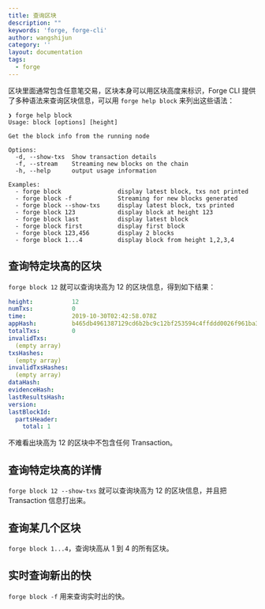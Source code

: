 ```yaml
---
title: 查询区块
description: ""
keywords: 'forge, forge-cli'
author: wangshijun
category: ''
layout: documentation
tags:
  - forge
---
```


区块里面通常包含任意笔交易，区块本身可以用区块高度来标识，Forge CLI 提供了多种语法来查询区块信息，可以用 `forge help block` 来列出这些语法：

```shell
❯ forge help block
Usage: block [options] [height]

Get the block info from the running node

Options:
  -d, --show-txs  Show transaction details
  -f, --stream    Streaming new blocks on the chain
  -h, --help      output usage information

Examples:
  - forge block                display latest block, txs not printed
  - forge block -f             Streaming for new blocks generated
  - forge block --show-txs     display latest block, txs printed
  - forge block 123            display block at height 123
  - forge block last           display latest block
  - forge block first          display first block
  - forge block 123,456        display 2 blocks
  - forge block 1...4          display block from height 1,2,3,4
```

## 查询特定块高的区块

`forge block 12` 就可以查询块高为 12 的区块信息，得到如下结果：

```yaml
height:           12
numTxs:           0
time:             2019-10-30T02:42:58.078Z
appHash:          b465db4961387129cd6b2bc9c12bf253594c4ffddd0026f961ba38502b09fdff
totalTxs:         0
invalidTxs:
  (empty array)
txsHashes:
  (empty array)
invalidTxsHashes:
  (empty array)
dataHash:
evidenceHash:
lastResultsHash:
version:
lastBlockId:
  partsHeader:
    total: 1
```

不难看出块高为 12 的区块中不包含任何 Transaction。

## 查询特定块高的详情

`forge block 12 --show-txs` 就可以查询块高为 12 的区块信息，并且把 Transaction 信息打出来。

## 查询某几个区块

`forge block 1...4`，查询块高从 1 到 4 的所有区块。

## 实时查询新出的快

`forge block -f` 用来查询实时出的快。

